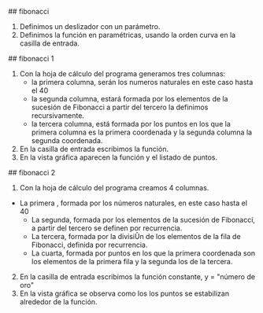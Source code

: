 ## fibonacci

1. Definimos un deslizador con un parámetro.
2. Definimos la función en paramétricas, usando la orden curva en la casilla de entrada.


## fibonacci 1


1. Con la hoja de cálculo del programa generamos tres columnas:
	- la primera columna, serán los numeros naturales en este caso hasta el 40
	- la segunda columna, estará formada por los elementos de la sucesión de Fibonacci
	a partir del tercero la definimos recursivamente.
	- la tercera columna, está formada por los puntos en los que la primera columna es la primera coordenada
	y la segunda columna la segunda coordenada.
2. En la casilla de entrada escribimos la función.
3. En la vista gráfica aparecen la función y el listado de puntos.

## fibonacci 2

1. Con la hoja de cálculo del programa creamos 4 columnas.
  - La primera , formada por los números naturales, en este caso hasta el 40
	- La segunda, formada por los elementos de la sucesión de Fibonacci, a partir del tercero se definen por recurrencia.
	- La tercera, formada por la divisiÛn de los elementos de la fila de Fibonacci, definida por recurrencia.
	- La cuarta, formada por puntos en los que la primera coordenada son los elementos de la primera fila y la segunda los de la tercera.
2. En la casilla de entrada escribimos la función constante, y = "número de oro"
3. En la vista gráfica se observa como los los puntos se estabilizan alrededor de la función.

